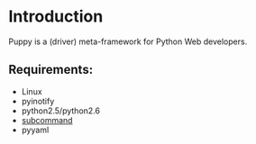 Introduction
============
Puppy is a (driver) meta-framework for Python Web developers.

Requirements:
-------------
* Linux
* pyinotify
* python2.5/python2.6
* [subcommand][subcommand]
* pyyaml


[subcommand]: http://github.com/anandology/subcommand/


